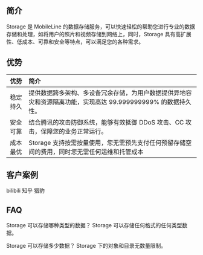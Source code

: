 ## 简介

Storage 是 MobileLine 的数据存储服务，可以快速轻松的帮助您进行专业的数据存储和处理，如将用户的照片和视频存储到网络上，同时，Storage 具有高扩展性、低成本、可靠和安全等特点，可以满足您的各种需求。


## 优势

|优势|简介|
|:---:|:---|
|稳定持久|提供数据跨多架构、多设备冗余存储，为用户数据提供异地容灾和资源隔离功能，实现高达 99.999999999% 的数据持久性。|
|安全可靠|结合腾讯的攻击防御系统，能够有效抵御 DDoS 攻击、CC 攻击，保障您的业务正常运行。|
|成本最优|Storage 支持按需按量使用，您无需预先支付任何预留存储空间的费用，同时您无需任何运维和托管成本|



## 客户案例

bilibili 知乎 猎豹



## FAQ

Storage 可以存储哪种类型的数据？
Storage 可以存储任何格式的任何类型数据。

Storage 可以存储多少数据？
Storage 下的对象和目录无数量限制。

